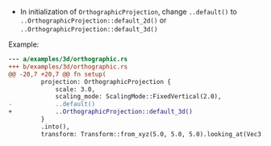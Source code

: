 - In initialization of `OrthographicProjection`, change `..default()` to `..OrthographicProjection::default_2d()` or `..OrthographicProjection::default_3d()`

Example:

```diff
--- a/examples/3d/orthographic.rs
+++ b/examples/3d/orthographic.rs
@@ -20,7 +20,7 @@ fn setup(
         projection: OrthographicProjection {
             scale: 3.0,
             scaling_mode: ScalingMode::FixedVertical(2.0),
-            ..default()
+            ..OrthographicProjection::default_3d()
         }
         .into(),
         transform: Transform::from_xyz(5.0, 5.0, 5.0).looking_at(Vec3::ZERO, Vec3::Y),
```
